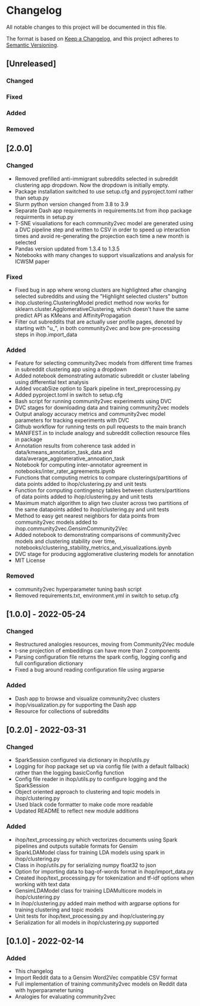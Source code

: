# Changelog
All notable changes to this project will be documented in this file.

The format is based on [Keep a Changelog](https://keepachangelog.com/en/1.0.0/),
and this project adheres to [Semantic Versioning](https://semver.org/spec/v2.0.0.html).

## [Unreleased]
### Changed

### Fixed

### Added

### Removed

## [2.0.0]
### Changed
- Removed prefilled anti-immigrant subreddits selected in subreddit clustering app dropdown. Now the dropdown is initially empty.
- Package installation switched to use setup.cfg and pyproject.toml rather than setup.py
- Slurm python version changed from 3.8 to 3.9
- Separate Dash app requirements in requirements.txt from ihop package requirments in setup.py
- T-SNE visualiations for each community2vec model are generated using a DVC pipeline step and written to CSV in order to speed up interaction times and avoid re-generating the projection each time a new month is selected
- Pandas version updated from 1.3.4 to 1.3.5
- Notebooks with many changes to support visualizations and analysis for ICWSM paper

### Fixed
- Fixed bug in app where wrong clusters are highlighted after changing selected subreddits and using the "Highlight selected clusters" button
- ihop.clustering.ClusteringModel predict method now works for sklearn.cluster.AgglomerativeClustering, which doesn't have the same predict API as KMeans and AffinityPropagation
- Filter out subreddits that are actually user profile pages, denoted by starting with "u_", in both community2vec and bow pre-processing steps in ihop.import_data

### Added
- Feature for selecting community2vec models from different time frames in subreddit clustering app using a dropdown
- Added notebook demonstrating automatic subreddit or cluster labeling using differential text analysis
- Added vocabSize option to Spark pipeline in text_preprocessing.py
- Added pyproject.toml in switch to setup.cfg
- Bash script for running community2vec experiments using DVC
- DVC stages for downloading data and training community2vec models
- Output analogy accuracy metrics and community2vec model parameters for tracking experiments with DVC
- Github workflow for running tests on pull requests to the main branch
- MANIFEST.in to include analogy and subreddit collection resource files in package
- Annotation results from coherence task added in data/kmeans_annotation_task_data and data/average_agglomerative_annoation_task
- Notebook for computing inter-annotator agreement in notebooks/inter_rater_agreements.ipynb
- Functions that computing metrics to compare clusterings/partitions of data points added to ihop/clustering.py and unit tests
- Function for computing contingency tables between clusters/partitions of data points added to ihop/clustering.py and unit tests
- Maximum match algorithm to align two cluster across two partitions of the same datapoints added to ihop/clustering.py and unit tests
- Method to easy get nearest neighbors for data points from community2vec models added to ihop.community2vec.GensimCommunity2Vec
- Added notebook to demonstrating comparisons of community2vec models and clustering stability over time, notebooks/clustering_stability_metrics_and_visualizations.ipynb
- DVC stage for producing agglomerative clustering models for annotation
- MIT License

### Removed
- community2vec hyperparameter tuning bash script
- Removed requirements.txt, environment.yml in switch to setup.cfg

## [1.0.0] - 2022-05-24
### Changed
- Restructured analogies resources, moving from Community2Vec module
- t-sne projection of embeddings can have more than 2 components
- Parsing configuration file returns the spark config, logging config and full configuration dictionary
- Fixed a bug around reading configuration file using argparse

### Added
- Dash app to browse and visualize community2vec clusters
- ihop/visualization.py for supporting the Dash app
- Resource for collections of subreddits

## [0.2.0] - 2022-03-31
### Changed
- SparkSession configured via dictionary in ihop/utils.py
- Logging for ihop package set up via config file (with a default fallback) rather than the logging basicConfig function
- Config file reader in ihop/utils.py to configure logging and the SparkSession
- Object oriented approach to clustering and topic models in ihop/clustering.py
- Used black code formatter to make code more readable
- Updated README to reflect new module additions

### Added
- ihop/text_processing.py which vectorizes documents using Spark pipelines and outputs suitable formats for Gensim
- SparkLDAModel class for training LDA models using spark in ihop/clustering.py
- Class in ihop/utils.py for serializing numpy float32 to json
- Option for importing data to bag-of-words format in ihop/import_data.py
- Created ihop/text_processing.py for tokenization and tf-idf options when working with text data
- GensimLDAModel class for training LDAMulticore models in ihop/clustering.py
- In ihop/clustering.py added main method with argparse options for training clustering and topic models
- Unit tests for ihop/text_processing.py and ihop/clustering.py
- Serialization for all models in ihop/clustering.py supported

## [0.1.0] - 2022-02-14
### Added
- This changelog
- Import Reddit data to a Gensim Word2Vec compatible CSV format
- Full implementation of training community2vec models on Reddit data with hyperparameter tuning
- Analogies for evaluating community2vec
